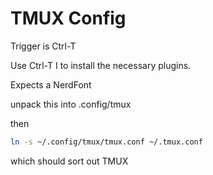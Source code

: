 # TMUX Config

Trigger is Ctrl-T

Use Ctrl-T I to install the necessary plugins.

Expects a NerdFont

unpack this into .config/tmux

then

``` bash
ln -s ~/.config/tmux/tmux.conf ~/.tmux.conf 
```

which should sort out TMUX 

